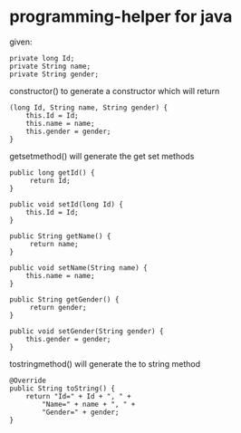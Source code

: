 # programming-helper for java

given:
```
private long Id;
private String name;
private String gender;
```




constructor() to generate a constructor which will return 
```
(long Id, String name, String gender) {
	this.Id = Id;
	this.name = name;
	this.gender = gender;
}
```

getsetmethod() will generate the get set methods
```
public long getId() {
	 return Id;
}

public void setId(long Id) {
	this.Id = Id;
}

public String getName() {
	 return name;
}

public void setName(String name) {
	this.name = name;
}

public String getGender() {
	 return gender;
}

public void setGender(String gender) {
	this.gender = gender;
}
```

tostringmethod() will generate the to string method
```
@Override
public String toString() {
	return "Id=" + Id + ", " +
		"Name=" + name + ", " +
		"Gender=" + gender;
}
```

